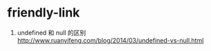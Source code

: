 # friendly-link

1. undefined 和 null 的区别 http://www.ruanyifeng.com/blog/2014/03/undefined-vs-null.html
